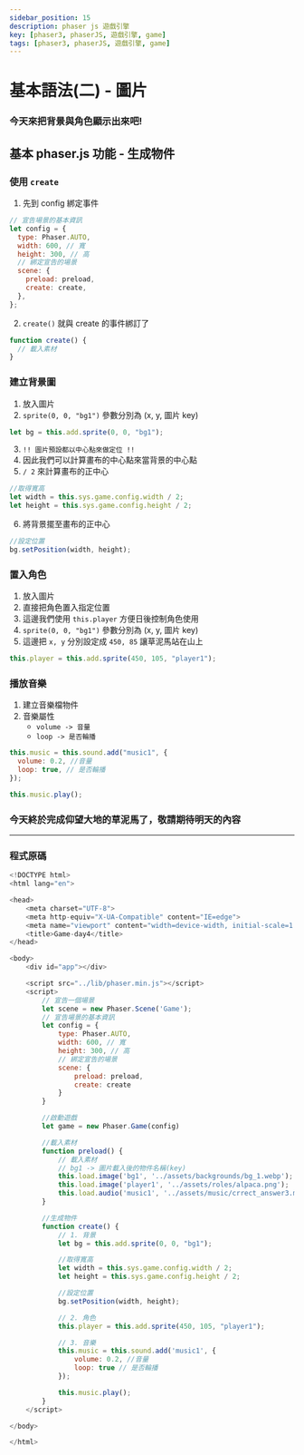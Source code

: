 ```yaml
---
sidebar_position: 15
description: phaser js 遊戲引擎 
key: [phaser3, phaserJS, 遊戲引擎, game]
tags: [phaser3, phaserJS, 遊戲引擎, game]
---
```


# 基本語法(二) - 圖片
### 今天來把背景與角色顯示出來吧!

## 基本 phaser.js 功能 - 生成物件

### 使用 `create`

1. 先到 config 綁定事件

```javascript
// 宣告場景的基本資訊
let config = {
  type: Phaser.AUTO,
  width: 600, // 寬
  height: 300, // 高
  // 綁定宣告的場景
  scene: {
    preload: preload,
    create: create,
  },
};
```

2. `create()` 就與 create 的事件綁訂了

```javascript
function create() {
  // 載入素材
}
```

### 建立背景圖

1. 放入圖片
2. `sprite(0, 0, "bg1")` 參數分別為 (x, y, 圖片 key)

```javascript
let bg = this.add.sprite(0, 0, "bg1");
```

3. `!! 圖片預設都以中心點來做定位 !!`
4. 因此我們可以計算畫布的中心點來當背景的中心點
5. `/ 2` 來計算畫布的正中心

```javascript
//取得寬高
let width = this.sys.game.config.width / 2;
let height = this.sys.game.config.height / 2;
```

6. 將背景擺至畫布的正中心

```javascript
//設定位置
bg.setPosition(width, height);
```

### 置入角色

1. 放入圖片
2. 直接把角色置入指定位置
3. 這邊我們使用 `this.player` 方便日後控制角色使用
4. `sprite(0, 0, "bg1")` 參數分別為 (x, y, 圖片 key)
5. 這邊把 `x, y` 分別設定成 `450, 85` 讓草泥馬站在山上

```javascript
this.player = this.add.sprite(450, 105, "player1");
```

### 播放音樂

1. 建立音樂檔物件
2. 音樂屬性
   - `volume -> 音量`
   - `loop -> 是否輪播`

```javascript
this.music = this.sound.add("music1", {
  volume: 0.2, //音量
  loop: true, // 是否輪播
});

this.music.play();
```

### 今天終於完成仰望大地的草泥馬了，敬請期待明天的內容

---

### 程式原碼

```javascript
<!DOCTYPE html>
<html lang="en">

<head>
    <meta charset="UTF-8">
    <meta http-equiv="X-UA-Compatible" content="IE=edge">
    <meta name="viewport" content="width=device-width, initial-scale=1.0">
    <title>Game-day4</title>
</head>

<body>
    <div id="app"></div>

    <script src="../lib/phaser.min.js"></script>
    <script>
        // 宣告一個場景
        let scene = new Phaser.Scene('Game');
        // 宣告場景的基本資訊
        let config = {
            type: Phaser.AUTO,
            width: 600, // 寬
            height: 300, // 高
            // 綁定宣告的場景
            scene: {
                preload: preload,
                create: create
            }
        }

        //啟動遊戲
        let game = new Phaser.Game(config)

        //載入素材
        function preload() {
            // 載入素材
            // bg1 -> 圖片載入後的物件名稱(key)
            this.load.image('bg1', '../assets/backgrounds/bg_1.webp');
            this.load.image('player1', '../assets/roles/alpaca.png');
            this.load.audio('music1', '../assets/music/crrect_answer3.mp3');
        }

        //生成物件
        function create() {
            // 1. 背景
            let bg = this.add.sprite(0, 0, "bg1");

            //取得寬高
            let width = this.sys.game.config.width / 2;
            let height = this.sys.game.config.height / 2;

            //設定位置
            bg.setPosition(width, height);

            // 2. 角色
            this.player = this.add.sprite(450, 105, "player1");

            // 3. 音樂
            this.music = this.sound.add('music1', {
                volume: 0.2, //音量
                loop: true // 是否輪播
            });

            this.music.play();
        }
    </script>

</body>

</html>
```
